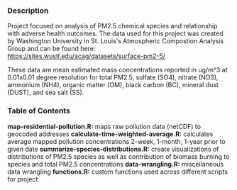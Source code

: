 ### Description

Project focused on analysis of PM2.5 chemical species and relationship with adverse health outcomes. The data used for this project was created by Washington University in St. Louis's Atmospheric Compostion Analysis Group and can be found here: https://sites.wustl.edu/acag/datasets/surface-pm2-5/

These data are mean estimated mass concentrations reported in ug/m^3 at 0.01x0.01 degree resolution for total PM2.5, sulfate (SO4), nitrate (NO3), ammonium (NH4), organic matter (OM), black carbon (BC), mineral dust (DUST), and sea salt (SS).

### Table of Contents

**map-residential-pollution.R:** maps raw pollution data (netCDF) to geocoded addresses 
**calculate-time-weighted-average.R:** calculates average mapped pollution concentrations 2-week, 1-month, 1-year prior to given date
**summarize-species-distributions.R:** create visualizations of distributions of PM2.5 species as well as contribution of biomass burning to species and total PM2.5 concentrations
**data-wrangling.R:** miscellaneous data wrangling
**functions.R:** custom functions used across different scripts for project
